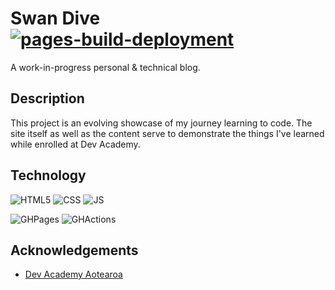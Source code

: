 # Swan Dive [![pages-build-deployment](https://github.com/sean-outhwaite/sean-outhwaite.github.io/actions/workflows/pages/pages-build-deployment/badge.svg)](https://github.com/sean-outhwaite/sean-outhwaite.github.io/actions/workflows/pages/pages-build-deployment)

A work-in-progress personal & technical blog.

## Description

This project is an evolving showcase of my journey learning to code. The site itself as well as the content serve to demonstrate the things I've learned while enrolled at Dev Academy.

## Technology

![HTML5](https://img.shields.io/badge/HTML5-E34F26?style=for-the-badge&logo=html5&logoColor=white)
![CSS](https://img.shields.io/badge/CSS3-1572B6?style=for-the-badge&logo=css3&logoColor=white)
![JS](https://img.shields.io/badge/JavaScript-323330?style=for-the-badge&logo=javascript&logoColor=F7DF1E)

![GHPages](https://img.shields.io/badge/GitHub%20Pages-222222?style=for-the-badge&logo=github%20Pages&logoColor=white)
![GHActions](https://img.shields.io/badge/Github%20Actions-282a2e?style=for-the-badge&logo=githubactions&logoColor=367cfe)

## Acknowledgements

- [Dev Academy Aotearoa](https://devacademy.co.nz/)
